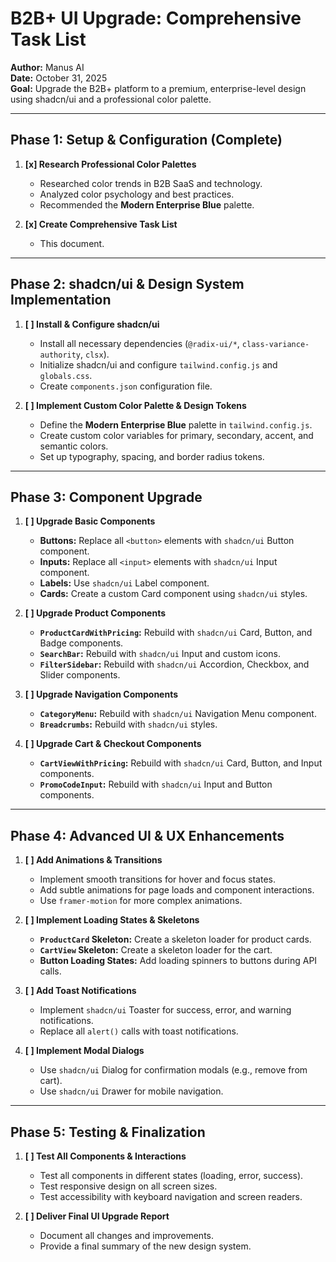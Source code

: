 # B2B+ UI Upgrade: Comprehensive Task List

**Author:** Manus AI  
**Date:** October 31, 2025  
**Goal:** Upgrade the B2B+ platform to a premium, enterprise-level design using shadcn/ui and a professional color palette.

---

## Phase 1: Setup & Configuration (Complete)

1.  **[x] Research Professional Color Palettes**
    - Researched color trends in B2B SaaS and technology.
    - Analyzed color psychology and best practices.
    - Recommended the **Modern Enterprise Blue** palette.

2.  **[x] Create Comprehensive Task List**
    - This document.

---

## Phase 2: shadcn/ui & Design System Implementation

1.  **[ ] Install & Configure shadcn/ui**
    - Install all necessary dependencies (`@radix-ui/*`, `class-variance-authority`, `clsx`).
    - Initialize shadcn/ui and configure `tailwind.config.js` and `globals.css`.
    - Create `components.json` configuration file.

2.  **[ ] Implement Custom Color Palette & Design Tokens**
    - Define the **Modern Enterprise Blue** palette in `tailwind.config.js`.
    - Create custom color variables for primary, secondary, accent, and semantic colors.
    - Set up typography, spacing, and border radius tokens.

---

## Phase 3: Component Upgrade

1.  **[ ] Upgrade Basic Components**
    - **Buttons:** Replace all `<button>` elements with `shadcn/ui` Button component.
    - **Inputs:** Replace all `<input>` elements with `shadcn/ui` Input component.
    - **Labels:** Use `shadcn/ui` Label component.
    - **Cards:** Create a custom Card component using `shadcn/ui` styles.

2.  **[ ] Upgrade Product Components**
    - **`ProductCardWithPricing`:** Rebuild with `shadcn/ui` Card, Button, and Badge components.
    - **`SearchBar`:** Rebuild with `shadcn/ui` Input and custom icons.
    - **`FilterSidebar`:** Rebuild with `shadcn/ui` Accordion, Checkbox, and Slider components.

3.  **[ ] Upgrade Navigation Components**
    - **`CategoryMenu`:** Rebuild with `shadcn/ui` Navigation Menu component.
    - **`Breadcrumbs`:** Rebuild with `shadcn/ui` styles.

4.  **[ ] Upgrade Cart & Checkout Components**
    - **`CartViewWithPricing`:** Rebuild with `shadcn/ui` Card, Button, and Input components.
    - **`PromoCodeInput`:** Rebuild with `shadcn/ui` Input and Button components.

---

## Phase 4: Advanced UI & UX Enhancements

1.  **[ ] Add Animations & Transitions**
    - Implement smooth transitions for hover and focus states.
    - Add subtle animations for page loads and component interactions.
    - Use `framer-motion` for more complex animations.

2.  **[ ] Implement Loading States & Skeletons**
    - **`ProductCard` Skeleton:** Create a skeleton loader for product cards.
    - **`CartView` Skeleton:** Create a skeleton loader for the cart.
    - **Button Loading States:** Add loading spinners to buttons during API calls.

3.  **[ ] Add Toast Notifications**
    - Implement `shadcn/ui` Toaster for success, error, and warning notifications.
    - Replace all `alert()` calls with toast notifications.

4.  **[ ] Implement Modal Dialogs**
    - Use `shadcn/ui` Dialog for confirmation modals (e.g., remove from cart).
    - Use `shadcn/ui` Drawer for mobile navigation.

---

## Phase 5: Testing & Finalization

1.  **[ ] Test All Components & Interactions**
    - Test all components in different states (loading, error, success).
    - Test responsive design on all screen sizes.
    - Test accessibility with keyboard navigation and screen readers.

2.  **[ ] Deliver Final UI Upgrade Report**
    - Document all changes and improvements.
    - Provide a final summary of the new design system.

